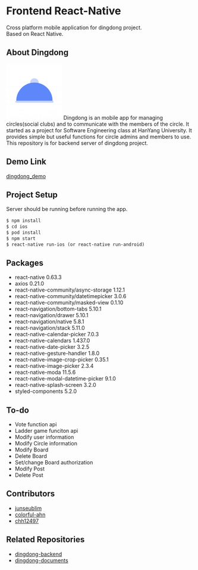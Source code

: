 # Frontend React-Native
Cross platform mobile application for dingdong project. <br>
Based on React Native.

## About Dingdong
<img src="https://github.com/dingdongProject/Backend-django/blob/master/image/dingdong.gif?raw=true" width="150"/>
Dingdong is an mobile app for managing circles(social clubs) and to communicate with the members of the circle. It started as a project for Software Engineering
class at HanYang University. It provides simple but useful functions for circle admins and members to use. This repository is for backend server of dingdong project.

## Demo Link
[dingdong_demo](https://www.youtube.com/watch?v=3OvvbV-6EnE&t=188s)

## Project Setup
Server should be running before running the app.
```
$ npm install
$ cd ios
$ pod install
$ npm start
$ react-native run-ios (or react-native run-android)
```

## Packages
- react-native 0.63.3
- axios 0.21.0
- react-native-community/async-storage 1.12.1
- react-native-community/datetimepicker 3.0.6
- react-native-community/masked-view 0.1.10
- react-navigation/bottom-tabs 5.10.1
- react-navigation/drawer 5.10.1
- react-navigation/native 5.8.1
- react-navigation/stack 5.11.0
- react-native-calendar-picker 7.0.3
- react-native-calendars 1.437.0
- react-native-date-picker 3.2.5
- react-native-gesture-handler 1.8.0
- react-native-image-crop-picker 0.35.1
- react-native-image-picker 2.3.4
- react-native-moda 11.5.6
- react-native-modal-datetime-picker 9.1.0
- react-native-splash-screen 3.2.0
- styled-components 5.2.0


## To-do
- Vote function api
- Ladder game funciton api
- Modify user information
- Modify Circle information
- Modify Board
- Delete Board
- Set/change Board authorization
- Modify Post
- Delete Post


## Contributors

- [junseublim](https://github.com/junseublim)
- [colorful-ahn](https://github.com/colorful-ahn)
- [chh12497](https://github.com/chh12497)

## Related Repositories
- [dingdong-backend](https://github.com/dingdongProject/Backend-django)
- [dingdong-documents](https://github.com/dingdongProject/documentation)
